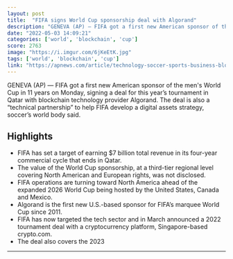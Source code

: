 ```yaml
---
layout: post
title:  "FIFA signs World Cup sponsorship deal with Algorand"
description: "GENEVA (AP) — FIFA got a first new American sponsor of the men's World Cup in 11 years on Monday, signing a deal for this year’s tournament in Qatar with blockchain technology provider Algorand. The deal is also a “technical partnership” to help FIFA develop a digital assets strategy, soccer’s world body said."
date: "2022-05-03 14:09:21"
categories: ['world', 'blockchain', 'cup']
score: 2763
image: "https://i.imgur.com/6jKeEtK.jpg"
tags: ['world', 'blockchain', 'cup']
link: "https://apnews.com/article/technology-soccer-sports-business-blockchain-a6310437a38d0ac5552f4711661d47ac"
---
```


GENEVA (AP) — FIFA got a first new American sponsor of the men's World Cup in 11 years on Monday, signing a deal for this year’s tournament in Qatar with blockchain technology provider Algorand. The deal is also a “technical partnership” to help FIFA develop a digital assets strategy, soccer’s world body said.

## Highlights

- FIFA has set a target of earning $7 billion total revenue in its four-year commercial cycle that ends in Qatar.
- The value of the World Cup sponsorship, at a third-tier regional level covering North American and European rights, was not disclosed.
- FIFA operations are turning toward North America ahead of the expanded 2026 World Cup being hosted by the United States, Canada and Mexico.
- Algorand is the first new U.S.-based sponsor for FIFA’s marquee World Cup since 2011.
- FIFA has now targeted the tech sector and in March announced a 2022 tournament deal with a cryptocurrency platform, Singapore-based crypto.com.
- The deal also covers the 2023

---
